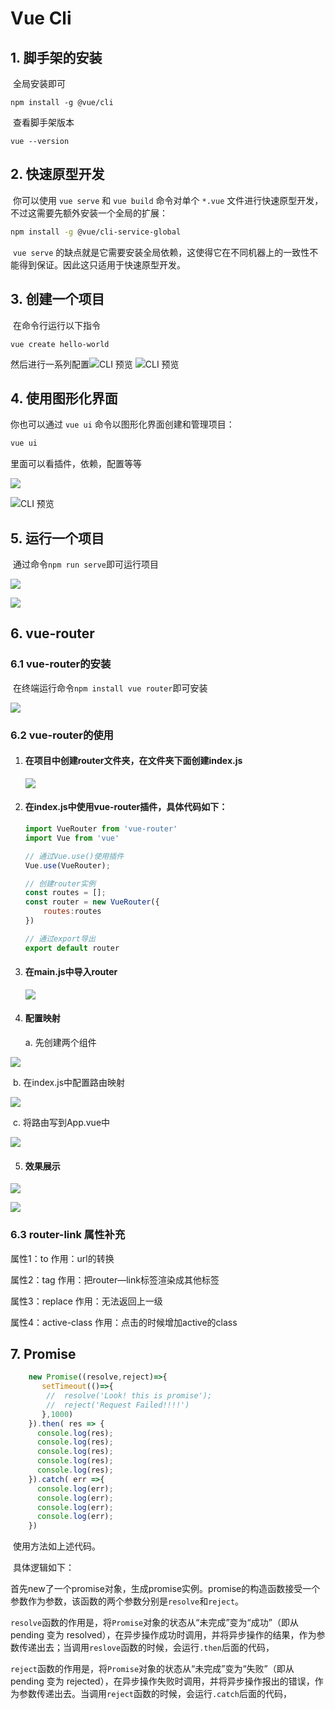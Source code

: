 # Vue Cli

## 1. 脚手架的安装

​		全局安装即可

```
npm install -g @vue/cli
```

​		查看脚手架版本

```
vue --version
```

## 2. 快速原型开发

​		你可以使用 `vue serve` 和 `vue build` 命令对单个 `*.vue` 文件进行快速原型开发，不过这需要先额外安装一个全局的扩展：

```bash
npm install -g @vue/cli-service-global
```

​		`vue serve` 的缺点就是它需要安装全局依赖，这使得它在不同机器上的一致性不能得到保证。因此这只适用于快速原型开发。



## 3. 创建一个项目

​		在命令行运行以下指令

```
vue create hello-world
```

然后进行一系列配置![CLI 预览](https://cli.vuejs.org/cli-new-project.png)	![CLI 预览](https://cli.vuejs.org/cli-select-features.png)

## 4. 使用图形化界面

你也可以通过 `vue ui` 命令以图形化界面创建和管理项目：

```bash
vue ui
```

里面可以看插件，依赖，配置等等

![](/assets/run_vueui.png)



![CLI 预览](/assets/vueui.png)





## 5. 运行一个项目

​		通过命令`npm run serve`即可运行项目

![](/assets/npm_run_serve.png)

![](/assets/serve_done.png)





## 6. vue-router

### 6.1 vue-router的安装

​			在终端运行命令`npm install vue router`即可安装

![](./assets/router_install.png)



### 6.2 vue-router的使用

  1. #### 在项目中创建router文件夹，在文件夹下面创建index.js

     ![](./assets/router_use1.png)

     

  2. #### 在index.js中使用vue-router插件，具体代码如下：

     

     ```js
     import VueRouter from 'vue-router'
     import Vue from 'vue'
     
     // 通过Vue.use()使用插件
     Vue.use(VueRouter);
     
     // 创建router实例
     const routes = [];
     const router = new VueRouter({
         routes:routes
     })
     
     // 通过export导出
     export default router
     ```

  3. #### 在main.js中导入router

     ![](./assets/vue_use2.png)

     

  4. #### 配置映射

     

     a. 先创建两个组件

![](./assets/router_use3.png)

​				b. 在index.js中配置路由映射

![](./assets/router_use4.png)

​				c. 将路由写到App.vue中

![](./assets/router_use5.jpg)

   5. #### 效果展示

![](./assets/router_use6.png)

![](./assets/router_use7.png)



### 6.3 router-link 属性补充

属性1：to									  作用：url的转换

属性2：tag									作用：把router—link标签渲染成其他标签

属性3：replace							 作用：无法返回上一级

属性4：active-class					作用：点击的时候增加active的class







## 7. Promise

```javascript
    new Promise((resolve,reject)=>{
       setTimeout(()=>{
        //  resolve('Look! this is promise');
        //  reject('Request Failed!!!!')
       },1000)
    }).then( res => {
      console.log(res);
      console.log(res);
      console.log(res);
      console.log(res);
      console.log(res);
    }).catch( err =>{
      console.log(err);
      console.log(err);
      console.log(err);
      console.log(err);
    })
```

​		使用方法如上述代码。

​		具体逻辑如下：

​		首先new了一个promise对象，生成promise实例。promise的构造函数接受一个参数作为参数，该函数的两个参数分别是`resolve`和`reject`。

​		`resolve`函数的作用是，将`Promise`对象的状态从“未完成”变为“成功”（即从 pending 变为 resolved），在异步操作成功时调用，并将异步操作的结果，作为参数传递出去；当调用`reslove`函数的时候，会运行`.then`后面的代码，

​		 `reject`函数的作用是，将`Promise`对象的状态从“未完成”变为“失败”（即从 pending 变为 rejected），在异步操作失败时调用，并将异步操作报出的错误，作为参数传递出去。当调用`reject`函数的时候，会运行`.catch`后面的代码，

 